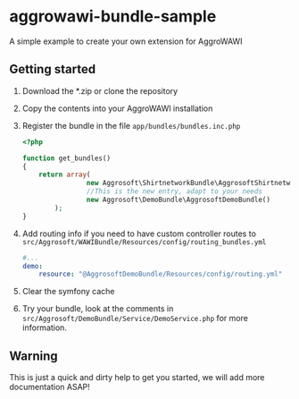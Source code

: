 # aggrowawi-bundle-sample
A simple example to create your own extension for AggroWAWI

## Getting started

1. Download the *.zip or clone the repository
2. Copy the contents into your AggroWAWI installation
3. Register the bundle in the file `app/bundles/bundles.inc.php`

    ```php
    <?php

    function get_bundles()
    {
        return array(
                    new Aggrosoft\ShirtnetworkBundle\AggrosoftShirtnetworkBundle(),
                    //This is the new entry, adapt to your needs
                    new Aggrosoft\DemoBundle\AggrosoftDemoBundle()
            );
    }
    ```

4. Add routing info if you need to have custom controller routes to `src/Aggrosoft/WAWIBundle/Resources/config/routing_bundles.yml`

    ```yaml
    #...
    demo:
        resource: "@AggrosoftDemoBundle/Resources/config/routing.yml"
    ```

5. Clear the symfony cache
6. Try your bundle, look at the comments in `src/Aggrosoft/DemoBundle/Service/DemoService.php` for more information.

## Warning

This is just a quick and dirty help to get you started, we will add more documentation ASAP!